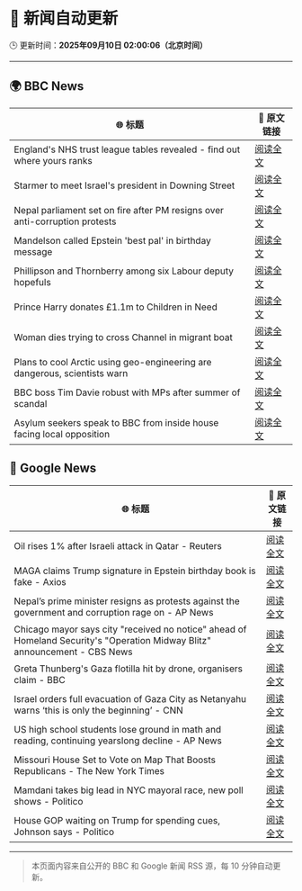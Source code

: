 # 🧠 新闻自动更新

🕒 更新时间：**2025年09月10日 02:00:06（北京时间）**

---

## 🌍 BBC News

| 🌐 标题 | 🔗 原文链接 |
|--------|-------------|
| England's NHS trust league tables revealed - find out where yours ranks | [阅读全文](https://www.bbc.com/news/articles/cq8eqxlypv7o?at_medium=RSS&at_campaign=rss) |
| Starmer to meet Israel's president in Downing Street | [阅读全文](https://www.bbc.com/news/articles/cly9jgmgqe8o?at_medium=RSS&at_campaign=rss) |
| Nepal parliament set on fire after PM resigns over anti-corruption protests | [阅读全文](https://www.bbc.com/news/articles/c0m4vjwrdwgo?at_medium=RSS&at_campaign=rss) |
| Mandelson called Epstein 'best pal' in birthday message | [阅读全文](https://www.bbc.com/news/articles/cwy9dwe50leo?at_medium=RSS&at_campaign=rss) |
| Phillipson and Thornberry among six Labour deputy hopefuls | [阅读全文](https://www.bbc.com/news/articles/c3rvqv9yg4eo?at_medium=RSS&at_campaign=rss) |
| Prince Harry donates £1.1m to Children in Need | [阅读全文](https://www.bbc.com/news/articles/ckg2xknwyp7o?at_medium=RSS&at_campaign=rss) |
| Woman dies trying to cross Channel in migrant boat | [阅读全文](https://www.bbc.com/news/articles/ce84nw9pllwo?at_medium=RSS&at_campaign=rss) |
| Plans to cool Arctic using geo-engineering are dangerous, scientists warn | [阅读全文](https://www.bbc.com/news/articles/c5yqw996q1ko?at_medium=RSS&at_campaign=rss) |
| BBC boss Tim Davie robust with MPs after summer of scandal | [阅读全文](https://www.bbc.com/news/articles/cewnx7y2z42o?at_medium=RSS&at_campaign=rss) |
| Asylum seekers speak to BBC from inside house facing local opposition | [阅读全文](https://www.bbc.com/news/videos/c8exwjkglzro?at_medium=RSS&at_campaign=rss) |

## 📰 Google News

| 🌐 标题 | 🔗 原文链接 |
|--------|-------------|
| Oil rises 1% after Israeli attack in Qatar - Reuters | [阅读全文](https://news.google.com/rss/articles/CBMilAFBVV95cUxPZngyX0tmd3NvZHBYMDBCMDZidUdQeFNjUWZWZXRfZDRqYkgwTERQaHlCMENIeHdtSzk1dGFBeUhDb2FkU3ZxQ0tGc0tUbE5CV2xPS2gyUWtWbmgteEJjVVhMX3F6WUNydkpLQUh6VGRqYnFOVFpGcmtWWTViblZ4a2lsRXdDODA3MWw1Z3NQdHltWHpV?oc=5) |
| MAGA claims Trump signature in Epstein birthday book is fake - Axios | [阅读全文](https://news.google.com/rss/articles/CBMiekFVX3lxTE9tX3lhTF9FR1B4SFNDc1VnNmtWUXB3VXl4REZOUnZmM1pqSDd2d3EtLW9vRkM3WlR6Yi0zUk5NLTRXdmgxMmp1cGpYcUptMVNfblhVTUt6UTJ5WlRmM1BtWVY2dTBTY2tIa21QZXJfaFlHenBvbWY2MzJB?oc=5) |
| Nepal’s prime minister resigns as protests against the government and corruption rage on - AP News | [阅读全文](https://news.google.com/rss/articles/CBMilAFBVV95cUxQdDYzNkd1MHFWekNmekFBR2k3cXh5bjJQXzIzU2JqRGNEbDUwelVtN1hodENaNWlyeDRSaHpsblotRHBqdVJSUE5BUnFOQWlTNTlocGV1cFNSWXlwRlRHUnA3T3hFa3NNd1hCQUlMVmZQOTJpcFVhc1V2emY0SHZYTkdDUFpEVTg4clc5dDRJTTlmdWhs?oc=5) |
| Chicago mayor says city "received no notice" ahead of Homeland Security's "Operation Midway Blitz" announcement - CBS News | [阅读全文](https://news.google.com/rss/articles/CBMiqAFBVV95cUxPbE93aUwtRDJOVFJOZDVEbjFCMFRUS0ZjY01uOEhnTHoyZ2NsZDJ2UnNJeVQwZ1ExbU1yRndzY0NHdUVoMUxFWTluT0I4ZlQ0eFh3cTE4a3FqZTFCaG9uZlpJb3RsUl9kZThqTFp3bTdMUG1ZblBlaG9JenR4cjJxLVdXX19Rb3ExT083Vnc5MGZKMEdpZ0RCTGhXcF9kemxEQVhKb2Q5VDI?oc=5) |
| Greta Thunberg's Gaza flotilla hit by drone, organisers claim - BBC | [阅读全文](https://news.google.com/rss/articles/CBMiWkFVX3lxTE8yUjI3OFFSU2dUVERWM2VlTGxjM3VKNEx1cTQ3QnNjV2Y1VEE3eVpKSFFzY29tTUNNQzQyNDJyWHRORHR6WUVPMHV3blhHS3UtbXR6M0dOeVBhUdIBX0FVX3lxTE4ySHVFcHRqY0pBdVBIQUhIUTI0VUJyY0tlRzVWZG01MnFLRW14ZjI2Z1N0UHo2Y2xQYjg3V3EtcWxhMjlnOTR4NmJqbE10SjU3RjZNVnhoY0c3dkxrNkpV?oc=5) |
| Israel orders full evacuation of Gaza City as Netanyahu warns ‘this is only the beginning’ - CNN | [阅读全文](https://news.google.com/rss/articles/CBMilwFBVV95cUxNWWgzX0kxczczZzd2RGVvLVEzU1AydWJmYlhVenY0cU5DeWdiQTl3dlhXdFhPVTduMmFMMFgtdXd1SEExeXFXMzNrZ1ZJUlFhY3hWdWpUbEM1bHgzcFMzWWpYeUZHWFo0Z3BrSFlpZDVsTEl2MlBzNXdSZ1ZvVkFoUmNRYW51YkJ1VWdVR2djU1NlX2xKXzZV?oc=5) |
| US high school students lose ground in math and reading, continuing yearslong decline - AP News | [阅读全文](https://news.google.com/rss/articles/CBMimwFBVV95cUxQYXVNSmtzdkoyU2F3Zm1KNUx5LW5nUDFpSVplYlNQUjVqc1dWczNwZjlibW1ZLVlzU2pkdjZPTXJBQkdTblVab1FHYnF2dE9tVnUxcVN2ZTk0SHZ1bFNBMkdNYWgyUU92YlAwRlJOSGZzLWx2ZzJBSUNraExpV2FNdU1aYWhwNUZYSlg5ejZfakhYNUhRZUJXdXJzMA?oc=5) |
| Missouri House Set to Vote on Map That Boosts Republicans - The New York Times | [阅读全文](https://news.google.com/rss/articles/CBMilgFBVV95cUxNbVNRdzJZZzdaVURtbEhBcXdQa3N0emFHUGxrU09KSjVHUTdBVDdkSXVoWEo4TVBtaDdPMXprYWRaYXNmcHBac3pqdUtqS29EdTRjakRBaHhnYUlZOVdjZkdHdTNOQmI2SzVkbnNIOUJmajBHalphUFJKNEI4TThFRWxjUmlSMUktclVubFFBSGZROXBCbHc?oc=5) |
| Mamdani takes big lead in NYC mayoral race, new poll shows - Politico | [阅读全文](https://news.google.com/rss/articles/CBMiiwFBVV95cUxNZXhXekZxTVdJRlBxTzdZY0lRRFFrOHN1MkE0VnVHSEhHcVZaZFZmMkdWV2hzOFlGX1pIdDZDRjJzd082clBsc0l3UC00eDFCUERHeDBmZUUzMkFGNEQ1Zk1vUkRhR0NtcnhGNkZpWkVTUTJpSS11U2p2YW83Z2VFTDJRZUVhTnNmOTU0?oc=5) |
| House GOP waiting on Trump for spending cues, Johnson says - Politico | [阅读全文](https://news.google.com/rss/articles/CBMiowFBVV95cUxOYXhQblBfb21YQ0N2ak5xSjNlTU42SmU0UDZzQzRSSG5tNDRnS3lWOUZ0eVd3aHRVVVl2S2xMU3pEeF9hMHFuTl9jSXl1eXR0RU5jUy1kRzZuMG9LSmt5dlA5VDhIeGVkaWVxTExlUG9wMUxSemtXS29taHRmRFo3WmRBV002bE9mdTlSSktoMC00UnRYd1laakIyS3BDTmRZa1Rj?oc=5) |

---
> 本页面内容来自公开的 BBC 和 Google 新闻 RSS 源，每 10 分钟自动更新。